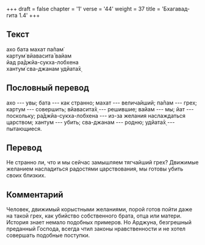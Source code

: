 +++
draft = false
chapter = '1'
verse = '44'
weight = 37
title = 'Бхагавад-гита 1.4'
+++
## Текст

ахо бата махат па̄пам̇  
картум̇ вйавасита̄ вайам  
йад ра̄джйа-сукха-лобхена  
хантум̇ сва-джанам удйата̄х̣

## Пословный перевод

ахо --- увы; бата --- как странно; махат --- величайший; па̄пам --- грех;
картум --- совершить; вйавасита̄х̣ --- решившие; вайам --- мы; йат ---
поскольку; ра̄джйа-сукха-лобхена --- из-за желания наслаждаться царством;
хантум --- убить; сва-джанам --- родню; удйата̄х̣ --- пытающиеся.

## Перевод

Не странно ли, что и мы сейчас замышляем тягчайший грех? Движимые
желанием насладиться радостями царствования, мы готовы убить своих
близких.

## Комментарий

Человек, движимый корыстными желаниями, порой готов пойти даже на такой
грех, как убийство собственного брата, отца или матери. История знает
немало подобных примеров. Но Арджуна, безгрешный преданный Господа,
всегда чтил законы нравственности и не хотел совершать подобные
поступки.
